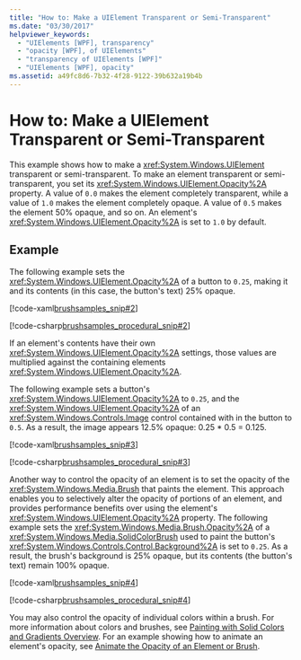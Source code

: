 ```yaml
---
title: "How to: Make a UIElement Transparent or Semi-Transparent"
ms.date: "03/30/2017"
helpviewer_keywords: 
  - "UIElements [WPF], transparency"
  - "opacity [WPF], of UIElements"
  - "transparency of UIElements [WPF]"
  - "UIElements [WPF], opacity"
ms.assetid: a49fc8d6-7b32-4f28-9122-39b632a19b4b
---
```

# How to: Make a UIElement Transparent or Semi-Transparent
This example shows how to make a <xref:System.Windows.UIElement> transparent or semi-transparent. To make an element transparent or semi-transparent, you set its <xref:System.Windows.UIElement.Opacity%2A> property. A value of `0.0` makes the element completely transparent, while a value of `1.0` makes the element completely opaque. A value of `0.5` makes the element 50% opaque, and so on. An element's <xref:System.Windows.UIElement.Opacity%2A> is set to `1.0` by default.  
  
## Example  
 The following example sets the <xref:System.Windows.UIElement.Opacity%2A> of a button to `0.25`, making it and its contents (in this case, the button's text) 25% opaque.  
  
 [!code-xaml[brushsamples_snip#2](~/samples/snippets/csharp/VS_Snippets_Wpf/brushsamples_snip/CS/OpacityExample.xaml#2)]  
  
 [!code-csharp[brushsamples_procedural_snip#2](~/samples/snippets/csharp/VS_Snippets_Wpf/brushsamples_procedural_snip/CSharp/OpacityExample.cs#2)]  
  
 If an element's contents have their own <xref:System.Windows.UIElement.Opacity%2A> settings, those values are multiplied against the containing elements <xref:System.Windows.UIElement.Opacity%2A>.  
  
 The following example sets a button's <xref:System.Windows.UIElement.Opacity%2A> to `0.25`, and the <xref:System.Windows.UIElement.Opacity%2A> of an <xref:System.Windows.Controls.Image> control contained with in the button to `0.5`. As a result, the image appears 12.5% opaque: 0.25 * 0.5 = 0.125.  
  
 [!code-xaml[brushsamples_snip#3](~/samples/snippets/csharp/VS_Snippets_Wpf/brushsamples_snip/CS/OpacityExample.xaml#3)]  
  
 [!code-csharp[brushsamples_procedural_snip#3](~/samples/snippets/csharp/VS_Snippets_Wpf/brushsamples_procedural_snip/CSharp/OpacityExample.cs#3)]  
  
 Another way to control the opacity of an element is to set the opacity of the <xref:System.Windows.Media.Brush> that paints the element. This approach enables you to selectively alter the opacity of portions of an element, and provides performance benefits over using the element's <xref:System.Windows.UIElement.Opacity%2A> property. The following example sets the <xref:System.Windows.Media.Brush.Opacity%2A> of a <xref:System.Windows.Media.SolidColorBrush> used to paint the button's <xref:System.Windows.Controls.Control.Background%2A> is set to `0.25`. As a result, the brush's background is 25% opaque, but its contents (the button's text) remain 100% opaque.  
  
 [!code-xaml[brushsamples_snip#4](~/samples/snippets/csharp/VS_Snippets_Wpf/brushsamples_snip/CS/OpacityExample.xaml#4)]  
  
 [!code-csharp[brushsamples_procedural_snip#4](~/samples/snippets/csharp/VS_Snippets_Wpf/brushsamples_procedural_snip/CSharp/OpacityExample.cs#4)]  
  
 You may also control the opacity of individual colors within a brush. For more information about colors and brushes, see [Painting with Solid Colors and Gradients Overview](../graphics-multimedia/painting-with-solid-colors-and-gradients-overview.md). For an example showing how to animate an element's opacity, see [Animate the Opacity of an Element or Brush](../graphics-multimedia/how-to-animate-the-opacity-of-an-element-or-brush.md).
